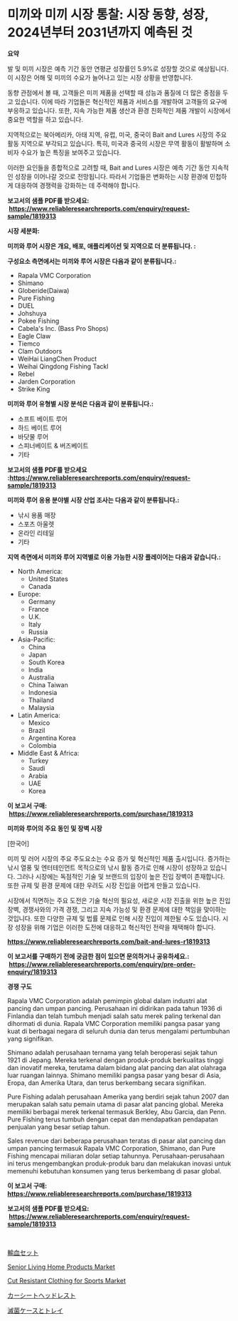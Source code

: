 <p><h1>미끼와 미끼 시장 통찰: 시장 동향, 성장, 2024년부터 2031년까지 예측된 것</h1></p><p><strong>요약</strong></p>
<p><p>발 및 미끼 시장은 예측 기간 동안 연평균 성장률인 5.9%로 성장할 것으로 예상됩니다. 이 시장은 어해 및 미끼의 수요가 늘어나고 있는 시장 상황을 반영합니다.</p><p>동향 관점에서 볼 때, 고객들은 미끼 제품을 선택할 때 성능과 품질에 더 많은 중점을 두고 있습니다. 이에 따라 기업들은 혁신적인 제품과 서비스를 개발하여 고객들의 요구에 부응하고 있습니다. 또한, 지속 가능한 제품 생산과 환경 친화적인 제품 개발이 시장에서 중요한 역할을 하고 있습니다.</p><p>지역적으로는 북아메리카, 아태 지역, 유럽, 미국, 중국이 Bait and Lures 시장의 주요 활동 지역으로 부각되고 있습니다. 특히, 미국과 중국의 시장은 무역 활동이 활발하며 소비자 수요가 높은 특징을 보여주고 있습니다.</p><p>이러한 요인들을 종합적으로 고려할 때, Bait and Lures 시장은 예측 기간 동안 지속적인 성장을 이어나갈 것으로 전망됩니다. 따라서 기업들은 변화하는 시장 환경에 민첩하게 대응하여 경쟁력을 강화하는 데 주력해야 합니다.</p></p>
<p><strong>보고서의 샘플 PDF를 받으세요: &nbsp;<a href="https://www.reliableresearchreports.com/enquiry/request-sample/1819313">https://www.reliableresearchreports.com/enquiry/request-sample/1819313</a></strong></p>
<p><strong>시장 세분화:</strong></p>
<p><strong> 미끼와 루어 시장은 개요, 배포, 애플리케이션 및 지역으로 더 분류됩니다. :</strong></p>
<p><strong>구성요소 측면에서는 미끼와 루어 시장은 다음과 같이 분류됩니다.:</strong></p>
<p><ul><li>Rapala VMC Corporation</li><li>Shimano</li><li>Globeride(Daiwa)</li><li>Pure Fishing</li><li>DUEL</li><li>Johshuya</li><li>Pokee Fishing</li><li>Cabela's Inc. (Bass Pro Shops)</li><li>Eagle Claw</li><li>Tiemco</li><li>Clam Outdoors</li><li>WeiHai LiangChen Product</li><li>Weihai Qingdong Fishing Tackl</li><li>Rebel</li><li>Jarden Corporation</li><li>Strike King</li></ul></p>
<p><strong> 미끼와 루어 유형별 시장 분석은 다음과 같이 분류됩니다.:</strong></p>
<p><ul><li>소프트 베이트 루어</li><li>하드 베이트 루어</li><li>바닷물 루어</li><li>스피너베이트 & 버즈베이트</li><li>기타</li></ul></p>
<p><strong>보고서의 샘플 PDF를 받으세요 :<a href="https://www.reliableresearchreports.com/enquiry/request-sample/1819313">https://www.reliableresearchreports.com/enquiry/request-sample/1819313</a></strong></p>
<p><strong> 미끼와 루어 응용 분야별 시장 산업 조사는 다음과 같이 분류됩니다.:</strong></p>
<p><ul><li>낚시 용품 매장</li><li>스포츠 아울렛</li><li>온라인 리테일</li><li>기타</li></ul></p>
<p><strong>지역 측면에서 미끼와 루어 지역별로 이용 가능한 시장 플레이어는 다음과 같습니다.:</strong></p>
<p><ul>
    <li>
        North America:
        <ul>
            <li>United States</li>
            <li>Canada</li>
        </ul>
    </li>
    <li>
        Europe:
        <ul>
            <li>Germany</li>
            <li>France</li>
            <li>U.K.</li>
            <li>Italy</li>
            <li>Russia</li>
        </ul>
    </li>
    <li>
        Asia-Pacific:
        <ul>
            <li>China</li>
            <li>Japan</li>
            <li>South Korea</li>
            <li>India</li>
            <li>Australia</li>
            <li>China Taiwan</li>
            <li>Indonesia</li>
            <li>Thailand</li>
            <li>Malaysia</li>
        </ul>
    </li>
    <li>
        Latin America:
        <ul>
            <li>Mexico</li>
            <li>Brazil</li>
            <li>Argentina Korea</li>
            <li>Colombia</li>
        </ul>
    </li>
    <li>
        Middle East & Africa:
        <ul>
            <li>Turkey</li>
            <li>Saudi</li>
            <li>Arabia</li>
            <li>UAE</li>
            <li>Korea</li>
        </ul>
    </li>
    </ul></p>
<p><strong>이 보고서 구매: &nbsp;<a href="https://www.reliableresearchreports.com/purchase/1819313">https://www.reliableresearchreports.com/purchase/1819313</a></strong></p>
<p><strong>미끼와 루어의 주요 동인 및 장벽 시장</strong></p>
<p><p>[한국어]</p><p>미끼 및 러어 시장의 주요 주도요소는 수요 증가 및 혁신적인 제품 출시입니다. 증가하는 낚시 열풍 및 엔터테인먼트 목적으로의 낚시 활동 증가로 인해 시장이 성장하고 있습니다. 그러나 시장에는 독점적인 기술 및 브랜드의 입장이 높은 진입 장벽이 존재합니다. 또한 규제 및 환경 문제에 대한 우려도 시장 진입을 어렵게 만들고 있습니다.</p><p>시장에서 직면하는 주요 도전은 기술 혁신의 필요성, 새로운 시장 진출을 위한 높은 진입 장벽, 경쟁사와의 가격 경쟁, 그리고 지속 가능성 및 환경 문제에 대한 책임을 맞이하는 것입니다. 또한 다양한 규제 및 법률 문제로 인해 시장 진입이 제한될 수도 있습니다. 시장 성장을 위해 기업은 이러한 도전에 대응하고 혁신적인 전략을 채택해야 합니다.</p></p>
<p><strong><a href="https://www.reliableresearchreports.com/bait-and-lures-r1819313">https://www.reliableresearchreports.com/bait-and-lures-r1819313</a></strong></p>
<p><strong>이 보고서를 구매하기 전에 궁금한 점이 있으면 문의하거나 공유하세요.: &nbsp;<a href="https://www.reliableresearchreports.com/enquiry/pre-order-enquiry/1819313">https://www.reliableresearchreports.com/enquiry/pre-order-enquiry/1819313</a></strong></p>
<p><strong>경쟁 구도</strong></p>
<p><p>Rapala VMC Corporation adalah pemimpin global dalam industri alat pancing dan umpan pancing. Perusahaan ini didirikan pada tahun 1936 di Finlandia dan telah tumbuh menjadi salah satu merek paling terkenal dan dihormati di dunia. Rapala VMC Corporation memiliki pangsa pasar yang kuat di berbagai negara di seluruh dunia dan terus mengalami pertumbuhan yang signifikan.</p><p>Shimano adalah perusahaan ternama yang telah beroperasi sejak tahun 1921 di Jepang. Mereka terkenal dengan produk-produk berkualitas tinggi dan inovatif mereka, terutama dalam bidang alat pancing dan alat olahraga luar ruangan lainnya. Shimano memiliki pangsa pasar yang besar di Asia, Eropa, dan Amerika Utara, dan terus berkembang secara signifikan.</p><p>Pure Fishing adalah perusahaan Amerika yang berdiri sejak tahun 2007 dan merupakan salah satu pemain utama di pasar alat pancing global. Mereka memiliki berbagai merek terkenal termasuk Berkley, Abu Garcia, dan Penn. Pure Fishing terus tumbuh dengan cepat dan mendapatkan pendapatan penjualan yang besar setiap tahun.</p><p>Sales revenue dari beberapa perusahaan teratas di pasar alat pancing dan umpan pancing termasuk Rapala VMC Corporation, Shimano, dan Pure Fishing mencapai miliaran dolar setiap tahunnya. Perusahaan-perusahaan ini terus mengembangkan produk-produk baru dan melakukan inovasi untuk memenuhi kebutuhan konsumen yang terus berkembang di pasar global.</p></p>
<p><strong>이 보고서 구매: &nbsp; <a href="https://www.reliableresearchreports.com/purchase/1819313">https://www.reliableresearchreports.com/purchase/1819313</a></strong></p>
<p><strong>보고서의 샘플 PDF를 받으세요: &nbsp;<a href="https://www.reliableresearchreports.com/enquiry/request-sample/1819313">https://www.reliableresearchreports.com/enquiry/request-sample/1819313</a></strong><strong></strong></p>
<p>&nbsp;</p>
<p><p><a href="https://medium.com/@jodyomenick9056/%E8%A1%80%E6%B6%B2%E8%BC%B8%E8%A1%80%E3%82%BB%E3%83%83%E3%83%88%E5%B8%82%E5%A0%B4%E3%81%AE%E3%83%88%E3%83%AC%E3%83%B3%E3%83%89%E3%81%A8%E5%B8%82%E5%A0%B4%E5%88%86%E6%9E%90%E3%81%AF-2024%E5%B9%B4%E3%81%8B%E3%82%892031%E5%B9%B4%E3%81%BE%E3%81%A7%E3%81%AE%E6%9C%9F%E9%96%93%E3%81%AB%E4%BA%88%E6%B8%AC%E3%81%95%E3%82%8C%E3%81%A6%E3%81%84%E3%81%BE%E3%81%99-f281d24a1184">輸血セット</a></p><p><a href="https://www.linkedin.com/pulse/senior-living-home-products-market-size-cagr-trends-2024-2030-ifvhe?trackingId=lrSeE6dWRfV2QXf2QGS7aQ%3D%3D">Senior Living Home Products Market</a></p><p><a href="https://www.linkedin.com/pulse/cut-resistant-clothing-sports-market-competitive-analysis-gfhve?trackingId=RB175XRd9%2Br2lwuDwoulGA%3D%3D">Cut Resistant Clothing for Sports Market</a></p><p><a href="https://medium.com/@adaming121/%E3%82%AB%E3%83%BC%E3%82%B7%E3%83%BC%E3%83%88%E3%83%98%E3%83%83%E3%83%89%E3%83%AC%E3%82%B9%E3%83%88%E5%B8%82%E5%A0%B4-2031%E5%B9%B4%E3%81%BE%E3%81%A7%E3%81%AE%E3%83%88%E3%83%AC%E3%83%B3%E3%83%89-%E4%BA%88%E6%B8%AC-%E7%AB%B6%E4%BA%89%E5%88%86%E6%9E%90-02fb62df8540">カーシートヘッドレスト</a></p><p><a href="https://github.com/mohamedbakry57/Market-Research-Report-List-3/blob/main/140547541406.md">滅菌ケースとトレイ</a></p></p>